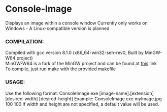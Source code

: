 # Console-Image
Displays an image within a console window
Currently only works on Windows - A Linux-compatible version is planned

### COMPILATION:
Compiled with gcc version 8.1.0 (x86_64-win32-seh-rev0, Built by MinGW-W64 project)  
MinGW-W64 is a fork of the MinGW project and can be found at [this](http://mingw-w64.org/doku.php/start) link  
To compile, just run make with the provided makefile

### USAGE:
Use the following format: ConsoleImage.exe [image-name].[extension] [desired-width] [desired-height]
Example: ConsoleImage.exe myImage.jpg 100 100
If width and height are not specified, a default value will be used.
